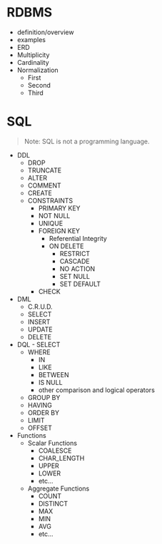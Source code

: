 # RDBMS
* definition/overview 
* examples
* ERD
* Multiplicity 
* Cardinality 
* Normalization
    - First 
    - Second 
    - Third


# SQL
> Note: SQL is not a programming language. 
* DDL
    - DROP
    - TRUNCATE
    - ALTER
    - COMMENT
    - CREATE
    - CONSTRAINTS
        - PRIMARY KEY 
        - NOT NULL 
        - UNIQUE 
        - FOREIGN KEY
            - Referential Integrity
            - ON DELETE
                - RESTRICT
                - CASCADE
                - NO ACTION
                - SET NULL
                - SET DEFAULT
        - CHECK
* DML
    - C.R.U.D.
    - SELECT 
    - INSERT
    - UPDATE
    - DELETE
* DQL - SELECT 
    - WHERE 
        - IN
        - LIKE
        - BETWEEN
        - IS NULL
        - other comparison and logical operators
    - GROUP BY 
    - HAVING 
    - ORDER BY
    - LIMIT
    - OFFSET 
* Functions
    * Scalar Functions
        * COALESCE
        * CHAR_LENGTH
        * UPPER
        * LOWER
        * etc... 
    * Aggregate Functions
        * COUNT
        * DISTINCT 
        * MAX
        * MIN
        * AVG
        * etc...
